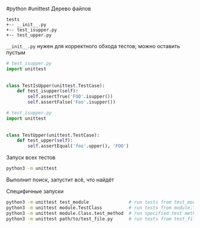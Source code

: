 #python #unittest
Дерево файлов
```
tests
+-- __init__.py
+-- test_isupper.py
+-- test_upper.py
```

`__init__.py` нужен для корректного обхода тестов; можно оставить пустым
```python
# test_isupper.py
import unittest  
  
  
class TestIsUpper(unittest.TestCase):  
	def test_isupper(self):  
		self.assertTrue('FOO'.isupper())  
		self.assertFalse('Foo'.isupper())
```
```python
# test_isupper.py
import unittest  
  
  
class TestUpper(unittest.TestCase):  
	def test_upper(self):  
		self.assertEqual('foo'.upper(), 'FOO')
```

Запуск всех тестов
```bash
python3 -m unittest
```

Выполнит поиск, запустит всё, что найдёт

Специфичные запуски
```bash
python3 -m unittest test_module               # run tests from test_module
python3 -m unittest module.TestClass          # run tests from module.TestClass
python3 -m unittest module.Class.test_method  # run specified test method
python3 -m unittest path/to/test_file.py      # run tests from test_file.py
```